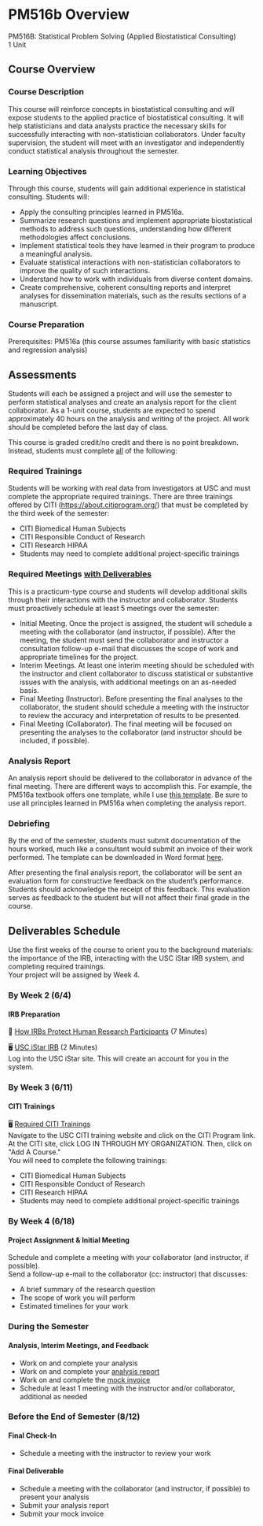 # PM516b Overview

PM516B: Statistical Problem Solving (Applied Biostatistical Consulting)  
1 Unit  

## Course Overview
### Course Description
This course will reinforce concepts in biostatistical consulting and will expose students to the applied practice of biostatistical consulting. It will help statisticians and data analysts practice the necessary skills for successfully interacting with non-statistician collaborators. Under faculty supervision, the student will meet with an investigator and independently conduct statistical analysis throughout the semester. 

### Learning Objectives
Through this course, students will gain additional experience in statistical consulting. Students will:

* Apply the consulting principles learned in PM516a.
* Summarize research questions and implement appropriate biostatistical methods to address such questions, understanding how different methodologies affect conclusions.
* Implement statistical tools they have learned in their program to produce a meaningful analysis.
* Evaluate statistical interactions with non-statistician collaborators to improve the quality of such interactions. 
* Understand how to work with individuals from diverse content domains.
* Create comprehensive, coherent consulting reports and interpret analyses for dissemination materials, such as the results sections of a manuscript.

### Course Preparation
Prerequisites: PM516a (this course assumes familiarity with basic statistics and regression analysis)

## Assessments

Students will each be assigned a project and will use the semester to perform statistical analyses and create an analysis report for the client collaborator. As a 1-unit course, students are expected to spend approximately 40 hours on the analysis and writing of the project. All work should be completed before the last day of class.

This course is graded credit/no credit and there is no point breakdown. Instead, students must complete <u>all</u> of the following:

### Required Trainings
Students will be working with real data from investigators at USC and must complete the appropriate required trainings. There are three trainings offered by CITI (https://about.citiprogram.org/) that must be completed by the third week of the semester: 

* CITI Biomedical Human Subjects
* CITI Responsible Conduct of Research
* CITI Research HIPAA
* Students may need to complete additional project-specific trainings

### Required Meetings <u>with Deliverables</u>

This is a practicum-type course and students will develop additional skills through their interactions with the instructor and collaborator. Students must proactively schedule at least 5 meetings over the semester:

* Initial Meeting. Once the project is assigned, the student will schedule a meeting with the collaborator (and instructor, if possible). After the meeting, the student must send the collaborator and instructor a consultation follow-up e-mail that discusses the scope of work and appropriate timelines for the project.
* Interim Meetings. At least one interim meeting should be scheduled with the instructor and client collaborator to discuss statistical or substantive issues with the analysis, with additional meetings on an as-needed basis. 
* Final Meeting (Instructor). Before presenting the final analyses to the collaborator, the student should schedule a meeting with the instructor to review the accuracy and interpretation of results to be presented.
* Final Meeting (Collaborator). The final meeting will be focused on presenting the analyses to the collaborator (and instructor should be included, if possible).

### Analysis Report
An analysis report should be delivered to the collaborator in advance of the final meeting. There are different ways to accomplish this. For example, the PM516a textbook offers one template, while I use [this template](https://uscbiostats.github.io/PM516/analysis-report/). Be sure to use all principles learned in PM516a when completing the analysis report.

### Debriefing

By the end of the semester, students must submit documentation of the hours worked, much like a consultant would submit an invoice of their work performed. The template can be downloaded in Word format [here](PM516b_Invoice_Template.docx).

After presenting the final analysis report, the collaborator will be sent an evaluation form for constructive feedback on the student’s performance. Students should acknowledge the receipt of this feedback. This evaluation serves as feedback to the student but will not affect their final grade in the course.


## Deliverables Schedule

Use the first weeks of the course to orient you to the background materials: the importance of the IRB, interacting with the USC iStar IRB system, and completing required trainings. <br />
Your project will be assigned by Week 4.

### By Week 2 (6/4)

#### IRB Preparation

🎥 [How IRBs Protect Human Research Participants](https://www.youtube.com/watch?v=U8fme1boEbE) (7 Minutes) <br /> 

🖥️ [USC iStar IRB](https://istar.usc.edu) (2 Minutes)<br /> 
Log into the USC iStar site. This will create an account for you in the system.

### By Week 3 (6/11)

#### CITI Trainings

🖥️ [Required CITI Trainings](https://hrpp.usc.edu/education_certification/)<br /> Navigate to the USC CITI training website and click on the CITI Program link. At the CITI site, click LOG IN THROUGH MY ORGANIZATION. Then, click on "Add A Course." <br>
You will need to complete the following trainings:

* CITI Biomedical Human Subjects
* CITI Responsible Conduct of Research
* CITI Research HIPAA
* Students may need to complete additional project-specific trainings

### By Week 4 (6/18)

#### Project Assignment & Initial Meeting

Schedule and complete a meeting with your collaborator (and instructor, if possible). <br>
Send a follow-up e-mail to the collaborator (cc: instructor) that discusses:

* A brief summary of the research question
* The scope of work you will perform
* Estimated timelines for your work

### During the Semester

#### Analysis, Interim Meetings, and Feedback

* Work on and complete your analysis
* Work on and complete your [analysis report](analysis-report.md)
* Work on and complete the [mock invoice](PM516b_Invoice_Template.docx)
* Schedule at least 1 meeting with the instructor and/or collaborator, additional as needed

### Before the End of Semester (8/12)

#### Final Check-In

* Schedule a meeting with the instructor to review your work

#### Final Deliverable

* Schedule a meeting with the collaborator (and instructor, if possible) to present your analysis
* Submit your analysis report
* Submit your mock invoice